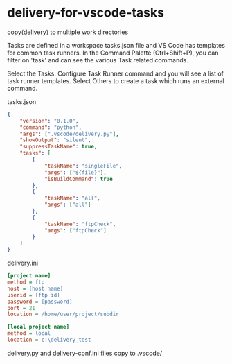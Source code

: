 # delivery-for-vscode-tasks
copy(delivery) to multiple work directories

Tasks are defined in a workspace tasks.json file and VS Code has templates for common task runners. In the Command Palette (Ctrl+Shift+P), you can filter on 'task' and can see the various Task related commands.

Select the Tasks: Configure Task Runner command and you will see a list of task runner templates. Select Others to create a task which runs an external command.

tasks.json
```json
{
    "version": "0.1.0",
    "command": "python",
    "args": [".vscode/delivery.py"],
    "showOutput": "silent",
    "suppressTaskName": true,
    "tasks": [
        {
            "taskName": "singleFile",
            "args": ["${file}"],
            "isBuildCommand": true
        },
        {
            "taskName": "all",
            "args": ["all"]
        },
        {
            "taskName": "ftpCheck",
            "args": ["ftpCheck"]
        }
    ]
}
```

delivery.ini
```ini
[project name]
method = ftp
host = [host name]
userid = [ftp id]
password = [password]
port = 21
location = /home/user/project/subdir

[local project name]
method = local
location = c:\delivery_test
```

delivery.py and delivery-conf.ini files copy to .vscode/
